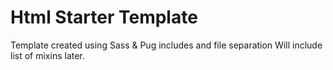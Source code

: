 # Html Starter Template

Template created using Sass & Pug includes and file separation
Will include list of mixins later.